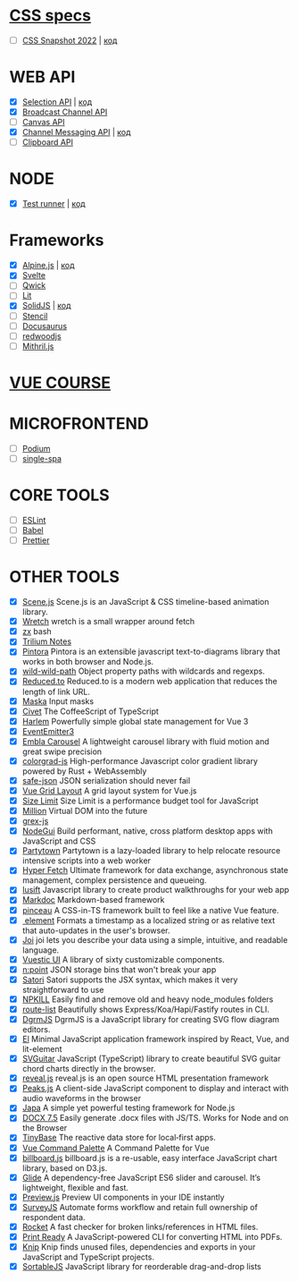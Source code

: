 # [CSS specs](https://www.w3.org/TR/?tag=css&version=latest)

- [ ] [CSS Snapshot 2022](https://www.w3.org/TR/2022/DNOTE-css-2022-20221122/) | [код](https://github.com/Dzelix/web-tools/tree/css-snapshot)

# WEB API

- [x] [Selection API](https://w3c.github.io/selection-api/#selection-interface) | [код](https://github.com/Dzelix/web-tools/tree/selection-api)
- [x] [Broadcast Channel API](https://developer.mozilla.org/en-US/docs/Web/API/Broadcast_Channel_API)
- [ ] [Canvas API](https://developer.mozilla.org/en-US/docs/Web/API/Canvas_API)
- [x] [Channel Messaging API](https://developer.mozilla.org/en-US/docs/Web/API/Channel_Messaging_API) | [код](https://github.com/Dzelix/web-tools/tree/channel-msg)
- [ ] [Clipboard API](https://developer.mozilla.org/en-US/docs/Web/API/Clipboard_API)

# NODE

- [x] [Test runner](https://nodejs.org/dist/latest-v18.x/docs/api/test.html) | [код](https://github.com/Dzelix/web-tools/tree/node-test_runner)

# Frameworks
- [x] [Alpine.js](https://alpinejs.dev) | [код](https://github.com/Dzelix/web-tools/tree/alpinejs-app)
- [x] [Svelte](https://svelte.dev)
- [ ] [Qwick](https://qwik.builder.io)
- [ ] [Lit](https://lit.dev)
- [x] [SolidJS](https://www.solidjs.com) | [код](https://github.com/Dzelix/web-tools/tree/solidjs-app)
- [ ] [Stencil](https://stenciljs.com)
- [ ] [Docusaurus](https://docusaurus.io)
- [ ] [redwoodjs](https://redwoodjs.com)
- [ ] [Mithril.js](https://mithril.js.org)

# [VUE COURSE](https://github.com/Dzelix/web-tools/tree/vue-course)

# MICROFRONTEND

- [ ] [Podium](https://podium-lib.io)
- [ ] [single-spa](https://single-spa.js.org)

# CORE TOOLS

- [ ] [ESLint](https://eslint.org)
- [ ] [Babel](https://babeljs.io)
- [ ] [Prettier](https://prettier.io)

# OTHER TOOLS

- [x] [Scene.js](https://github.com/daybrush/scenejs) Scene.js is an JavaScript & CSS timeline-based animation library.
- [x] [Wretch](https://github.com/elbywan/wretch) wretch is a small wrapper around fetch
- [x] [zx](https://github.com/google/zx) bash
- [x] [Trilium Notes](https://github.com/zadam/trilium)
- [x] [Pintora](https://github.com/hikerpig/pintora) Pintora is an extensible javascript text-to-diagrams library that works in both browser and Node.js.
- [x] [wild-wild-path](https://github.com/ehmicky/wild-wild-path) Object property paths with wildcards and regexps.
- [x] [Reduced.to](https://github.com/origranot/reduced.to) Reduced.to is a modern web application that reduces the length of link URL.
- [x] [Maska](https://beholdr.github.io/maska/#/) Input masks
- [x] [Civet](https://github.com/DanielXMoore/Civet) The CoffeeScript of TypeScript
- [x] [Harlem](https://harlemjs.com) Powerfully simple global state management for Vue 3
- [x] [EventEmitter3](https://github.com/primus/eventemitter3)
- [x] [Embla Carousel](https://www.embla-carousel.com) A lightweight carousel library with fluid motion and great swipe precision
- [x] [colorgrad-js](https://github.com/mazznoer/colorgrad-js) High-performance Javascript color gradient library powered by Rust + WebAssembly
- [x] [safe-json](https://github.com/ehmicky/safe-json-value) JSON serialization should never fail
- [x] [Vue Grid Layout](https://jbaysolutions.github.io/vue-grid-layout/) A grid layout system for Vue.js
- [x] [Size Limit](https://github.com/ai/size-limit) Size Limit is a performance budget tool for JavaScript
- [x] [Million](https://millionjs.org) Virtual DOM into the future
- [x] [grex-js](https://pemistahl.github.io/grex-js/)
- [x] [NodeGui](https://docs.nodegui.org) Build performant, native, cross platform desktop apps with JavaScript and CSS
- [x] [Partytown](https://partytown.builder.io) Partytown is a lazy-loaded library to help relocate resource intensive scripts into a web worker
- [x] [Hyper Fetch](https://hyperfetch.bettertyped.com) Ultimate framework for data exchange, asynchronous state management, complex persistence and queueing.
- [x] [lusift](https://lusift.vercel.app) Javascript library to create product walkthroughs for your web app
- [x] [Markdoc](https://markdoc.dev) Markdown-based framework
- [x] [pinceau](https://github.com/Tahul/pinceau) A CSS-in-TS framework built to feel like a native Vue feature.
- [x] [<relative-time> element](https://github.com/github/relative-time-element) Formats a timestamp as a localized string or as relative text that auto-updates in the user's browser.
- [x] [Joi](https://joi.dev/api/?v=17.7.0#introduction) joi lets you describe your data using a simple, intuitive, and readable language.
- [x] [Vuestic UI](https://github.com/epicmaxco/vuestic-ui) A library of sixty customizable components.
- [x] [n:point](https://www.npoint.io) JSON storage bins that won't break your app
- [x] [Satori](https://github.com/vercel/satori) Satori supports the JSX syntax, which makes it very straightforward to use
- [x] [NPKILL](https://github.com/voidcosmos/npkill) Easily find and remove old and heavy node_modules folders
- [x] [route-list](https://github.com/VladimirMikulic/route-list)  Beautifully shows Express/Koa/Hapi/Fastify routes in CLI.
- [x] [DgrmJS](https://github.com/AlexeyBoiko/DgrmJS) DgrmJS is a JavaScript library for creating SVG flow diagram editors.
- [x] [El](https://github.com/frameable/el) Minimal JavaScript application framework inspired by React, Vue, and lit-element
- [x] [SVGuitar](https://github.com/omnibrain/svguitar) JavaScript (TypeScript) library to create beautiful SVG guitar chord charts directly in the browser.
- [x] [reveal.js](https://github.com/hakimel/reveal.js) reveal.js is an open source HTML presentation framework
- [x] [Peaks.js](https://github.com/bbc/peaks.js) A client-side JavaScript component to display and interact with audio waveforms in the browser
- [x] [Japa](https://japa.dev/docs) A simple yet powerful testing framework for Node.js
- [x] [DOCX 7.5](https://docx.js.org/#/) Easily generate .docx files with JS/TS. Works for Node and on the Browser
- [x] [TinyBase](https://tinybase.org) The reactive data store for local‑first apps.
- [x] [Vue Command Palette](https://vue-command-palette.vercel.app) A Command Palette for Vue
- [x] [billboard.js](https://github.com/naver/billboard.js) billboard.js is a re-usable, easy interface JavaScript chart library, based on D3.js.
- [x] [Glide](https://glidejs.com) A dependency-free JavaScript ES6 slider and carousel. It’s lightweight, flexible and fast.
- [x] [Preview.js](https://previewjs.com) Preview UI components in your IDE instantly
- [x] [SurveyJS](https://surveyjs.io) Automate forms workflow and retain full ownership of respondent data.
- [x] [Rocket](https://rocket.modern-web.dev/tools/check-html-links/overview/) A fast checker for broken links/references in HTML files.
- [x] [Print Ready](https://github.com/humanwhocodes/print-ready) A JavaScript-powered CLI for converting HTML into PDFs.
- [x] [Knip](https://github.com/webpro/knip) Knip finds unused files, dependencies and exports in your JavaScript and TypeScript projects.
- [x] [SortableJS](http://sortablejs.github.io/Sortable/) JavaScript library for reorderable drag-and-drop lists
